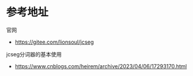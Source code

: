 # 参考地址
官网
- https://gitee.com/lionsoul/jcseg

jcseg分词器的基本使用
- https://www.cnblogs.com/heirem/archive/2023/04/06/17293170.html
